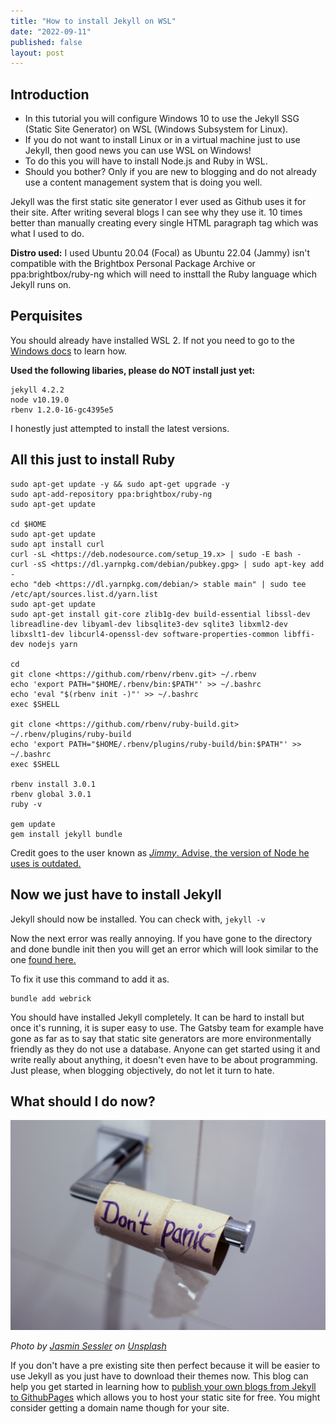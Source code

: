 ```yaml
---
title: "How to install Jekyll on WSL"
date: "2022-09-11"
published: false
layout: post
---
```


## Introduction

- In this tutorial you will configure Windows 10 to use the Jekyll SSG (Static Site Generator) on WSL (Windows Subsystem for Linux).
- If you do not want to install Linux or in a virtual machine just to use Jekyll, then good news you can use WSL on Windows!
- To do this you will have to install Node.js and Ruby in WSL.
- Should you bother? Only if you are new to blogging and do not already use a content management system that is doing you well.
  


Jekyll was the first static site generator I ever used as Github uses it for their site. After writing several blogs I can see why they use it. 10 times better than manually creating
every single HTML paragraph tag which was what I used to do.

**Distro used:** I used Ubuntu 20.04 (Focal) as Ubuntu 22.04 (Jammy) isn't compatible with the Brightbox Personal Package Archive or ppa:brightbox/ruby-ng which will need to insttall the Ruby language which Jekyll runs on.

## Perquisites

You should already have installed WSL 2. If not you need to go to the [Windows docs](https://learn.microsoft.com/en-us/windows/wsl/install) to learn how.

**Used the following libaries, please do NOT install just yet:**

```text
jekyll 4.2.2
node v10.19.0
rbenv 1.2.0-16-gc4395e5
```

I honestly just attempted to install the latest versions.

## All this just to install Ruby

```text
sudo apt-get update -y && sudo apt-get upgrade -y
sudo apt-add-repository ppa:brightbox/ruby-ng
sudo apt-get update

cd $HOME
sudo apt-get update
sudo apt install curl
curl -sL <https://deb.nodesource.com/setup_19.x> | sudo -E bash -
curl -sS <https://dl.yarnpkg.com/debian/pubkey.gpg> | sudo apt-key add -
echo "deb <https://dl.yarnpkg.com/debian/> stable main" | sudo tee /etc/apt/sources.list.d/yarn.list
sudo apt-get update
sudo apt-get install git-core zlib1g-dev build-essential libssl-dev libreadline-dev libyaml-dev libsqlite3-dev sqlite3 libxml2-dev libxslt1-dev libcurl4-openssl-dev software-properties-common libffi-dev nodejs yarn

cd
git clone <https://github.com/rbenv/rbenv.git> ~/.rbenv
echo 'export PATH="$HOME/.rbenv/bin:$PATH"' >> ~/.bashrc
echo 'eval "$(rbenv init -)"' >> ~/.bashrc
exec $SHELL

git clone <https://github.com/rbenv/ruby-build.git> ~/.rbenv/plugins/ruby-build
echo 'export PATH="$HOME/.rbenv/plugins/ruby-build/bin:$PATH"' >> ~/.bashrc
exec $SHELL

rbenv install 3.0.1
rbenv global 3.0.1
ruby -v

gem update
gem install jekyll bundle
```

Credit goes to the user known as [*Jimmy*. Advise, the version of Node he uses is outdated.](https://softans.com/question/error-while-executing-gem-gemfilepermissionerror-you-dont-have-write-permissions-for-the-var-lib-gems-2-7-0-directory/)

## Now we just have to install Jekyll

Jekyll should now be installed. You can check with, `jekyll -v`  

Now the next error was really annoying. If you have gone to the directory and done bundle init then you will get an error which will look similar to the one [found here.](https://github.com/jekyll/jekyll/issues/8523)

To fix it use this command to add it as.

```text
bundle add webrick
```

You should have installed Jekyll completely. It can be hard to install but once it's running, it is super easy to use. The Gatsby team for example have gone as far as to say that static site generators are more environmentally friendly as they do not use a database. Anyone can get started using it and write really about anything, it doesn't even have to be about programming. Just please, when blogging objectively, do not let it turn to hate.

## What should I do now?

<img src="../images/InstallJekyllOnWSL/jasmin-sessler-egqR_zUd4NI-unsplash.jpg" class="image fit" alt="Image toilet paper that says 'don't panic'"/><br>

*Photo by [Jasmin Sessler](https://unsplash.com/ja/@jasmin_sessler?utm_source=unsplash&utm_medium=referral&utm_content=creditCopyText) on [Unsplash](https://unsplash.com/s/photos/panic?utm_source=unsplash&utm_medium=referral&utm_content=creditCopyText)*
  
If you don't have a pre existing site then perfect because it will be easier to use Jekyll as you just have to download their themes now. This blog can help you get started in learning how to [publish your own blogs from Jekyll to GithubPages](https://www.smashingmagazine.com/2014/08/build-blog-jekyll-github-pages/) which allows you to host your static site for free. You might consider getting a domain name though for your site.
